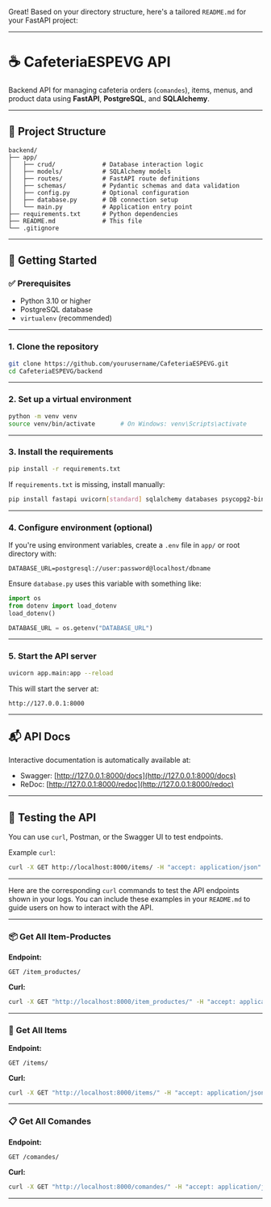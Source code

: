 Great! Based on your directory structure, here's a tailored `README.md` for your FastAPI project:

---

# ☕ CafeteriaESPEVG API

Backend API for managing cafeteria orders (`comandes`), items, menus, and product data using **FastAPI**, **PostgreSQL**, and **SQLAlchemy**.

---

## 📁 Project Structure

```
backend/
├── app/
│   ├── crud/             # Database interaction logic
│   ├── models/           # SQLAlchemy models
│   ├── routes/           # FastAPI route definitions
│   ├── schemas/          # Pydantic schemas and data validation
│   ├── config.py         # Optional configuration
│   ├── database.py       # DB connection setup
│   └── main.py           # Application entry point
├── requirements.txt      # Python dependencies
├── README.md             # This file
└── .gitignore
```

---

## 🚀 Getting Started

### ✅ Prerequisites

* Python 3.10 or higher
* PostgreSQL database
* `virtualenv` (recommended)

---

### 1. Clone the repository

```bash
git clone https://github.com/yourusername/CafeteriaESPEVG.git
cd CafeteriaESPEVG/backend
```

---

### 2. Set up a virtual environment

```bash
python -m venv venv
source venv/bin/activate       # On Windows: venv\Scripts\activate
```

---

### 3. Install the requirements

```bash
pip install -r requirements.txt
```

If `requirements.txt` is missing, install manually:

```bash
pip install fastapi uvicorn[standard] sqlalchemy databases psycopg2-binary pydantic python-dotenv
```

---

### 4. Configure environment (optional)

If you're using environment variables, create a `.env` file in `app/` or root directory with:

```env
DATABASE_URL=postgresql://user:password@localhost/dbname
```

Ensure `database.py` uses this variable with something like:

```python
import os
from dotenv import load_dotenv
load_dotenv()

DATABASE_URL = os.getenv("DATABASE_URL")
```

---

### 5. Start the API server

```bash
uvicorn app.main:app --reload
```

This will start the server at:

```
http://127.0.0.1:8000
```

---

## 📬 API Docs

Interactive documentation is automatically available at:

* Swagger: [http://127.0.0.1:8000/docs](http://127.0.0.1:8000/docs)
* ReDoc: [http://127.0.0.1:8000/redoc](http://127.0.0.1:8000/redoc)

---

## 🧪 Testing the API

You can use `curl`, Postman, or the Swagger UI to test endpoints.

Example `curl`:

```bash
curl -X GET http://localhost:8000/items/ -H "accept: application/json"
```

---

Here are the corresponding `curl` commands to test the API endpoints shown in your logs. You can include these examples in your `README.md` to guide users on how to interact with the API.

---

### 📦 **Get All Item-Productes**

**Endpoint:**

```http
GET /item_productes/
```

**Curl:**

```bash
curl -X GET "http://localhost:8000/item_productes/" -H "accept: application/json"
```

---

### 🛒 **Get All Items**

**Endpoint:**

```http
GET /items/
```

**Curl:**

```bash
curl -X GET "http://localhost:8000/items/" -H "accept: application/json"
```

---

### 📋 **Get All Comandes**

**Endpoint:**

```http
GET /comandes/
```

**Curl:**

```bash
curl -X GET "http://localhost:8000/comandes/" -H "accept: application/json"
```

---

